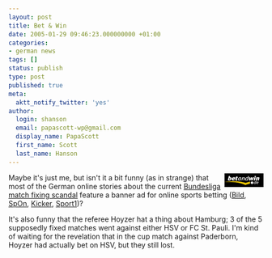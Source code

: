 ```yaml
---
layout: post
title: Bet & Win
date: 2005-01-29 09:46:23.000000000 +01:00
categories:
- german news
tags: []
status: publish
type: post
published: true
meta:
  aktt_notify_twitter: 'yes'
author:
  login: shanson
  email: papascott-wp@gmail.com
  display_name: PapaScott
  first_name: Scott
  last_name: Hanson
---
```

<p><img src="/wordpress/wp-content/uploads/2005/01/betandwin.gif" border="0" height="27" width="77" alt="betandwin.gif" align="right" />Maybe it's just me, but isn't it a bit funny (as in strange) that most of the German online stories about the current <a href="http://news.google.com/news?hl=en&ned=us&q=Hoyzer&btnG=Search+News">Bundesliga match fixing scandal</a> feature a banner ad for online sports betting (<a href="http://www.bild.t-online.de/BTO/sport/aktuell/2005/01/29/schiri__beobachtung/schiri__heute__alles__rechtens.html">Bild</a>, <a href="http://www.spiegel.de/sport/fussball/0,1518,339014,00.html">SpOn</a>, <a href="http://www.kicker.de/content/news/artikel.asp?object=310133&folder=3100">Kicker</a>, <a href="http://www.sport1.de/coremedia/generator/www.sport1.de/Sportarten/Fussball/Main.html">Sport1</a>)?</p>
<p>It's also funny that the referee Hoyzer hat a thing about Hamburg; 3 of the 5 supposedly fixed matches went against either HSV or FC St. Pauli. I'm kind of waiting for the revelation that in the cup match against Paderborn, Hoyzer had actually bet on HSV, but they still lost.</p>
